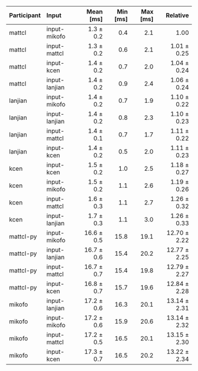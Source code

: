 | Participant | Input | Mean [ms] | Min [ms] | Max [ms] | Relative |
|:---|:---|---:|---:|---:|---:|
| mattcl | input-mikofo | 1.3 ± 0.2 | 0.4 | 2.1 | 1.00 |
| mattcl | input-mattcl | 1.3 ± 0.2 | 0.6 | 2.1 | 1.01 ± 0.25 |
| mattcl | input-kcen | 1.4 ± 0.2 | 0.7 | 2.0 | 1.04 ± 0.24 |
| mattcl | input-lanjian | 1.4 ± 0.2 | 0.9 | 2.4 | 1.06 ± 0.24 |
| lanjian | input-mikofo | 1.4 ± 0.2 | 0.7 | 1.9 | 1.10 ± 0.22 |
| lanjian | input-lanjian | 1.4 ± 0.2 | 0.8 | 2.3 | 1.10 ± 0.23 |
| lanjian | input-mattcl | 1.4 ± 0.1 | 0.7 | 1.7 | 1.11 ± 0.22 |
| lanjian | input-kcen | 1.4 ± 0.2 | 0.5 | 2.0 | 1.11 ± 0.23 |
| kcen | input-kcen | 1.5 ± 0.2 | 1.0 | 2.5 | 1.18 ± 0.27 |
| kcen | input-mikofo | 1.5 ± 0.2 | 1.1 | 2.6 | 1.19 ± 0.26 |
| kcen | input-mattcl | 1.6 ± 0.3 | 1.1 | 2.7 | 1.26 ± 0.32 |
| kcen | input-lanjian | 1.7 ± 0.3 | 1.1 | 3.0 | 1.26 ± 0.33 |
| mattcl-py | input-mikofo | 16.6 ± 0.5 | 15.8 | 19.1 | 12.70 ± 2.22 |
| mattcl-py | input-lanjian | 16.7 ± 0.6 | 15.4 | 20.2 | 12.77 ± 2.25 |
| mattcl-py | input-mattcl | 16.7 ± 0.7 | 15.4 | 19.8 | 12.79 ± 2.27 |
| mattcl-py | input-kcen | 16.8 ± 0.7 | 15.7 | 19.6 | 12.84 ± 2.28 |
| mikofo | input-lanjian | 17.2 ± 0.6 | 16.3 | 20.1 | 13.14 ± 2.31 |
| mikofo | input-mikofo | 17.2 ± 0.6 | 15.9 | 20.6 | 13.14 ± 2.32 |
| mikofo | input-mattcl | 17.2 ± 0.5 | 16.5 | 20.1 | 13.15 ± 2.30 |
| mikofo | input-kcen | 17.3 ± 0.7 | 16.5 | 20.2 | 13.22 ± 2.34 |
